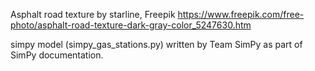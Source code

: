 Asphalt road texture by starline, Freepik
https://www.freepik.com/free-photo/asphalt-road-texture-dark-gray-color_5247630.htm

simpy model (simpy_gas_stations.py) written by Team SimPy as part of SimPy documentation.
